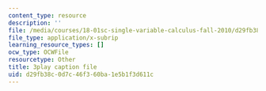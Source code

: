 ```yaml
---
content_type: resource
description: ''
file: /media/courses/18-01sc-single-variable-calculus-fall-2010/d29fb38c0d7c46f360ba1e5b1f3d611c_1RLctDS2hUQ.srt
file_type: application/x-subrip
learning_resource_types: []
ocw_type: OCWFile
resourcetype: Other
title: 3play caption file
uid: d29fb38c-0d7c-46f3-60ba-1e5b1f3d611c
---
```

